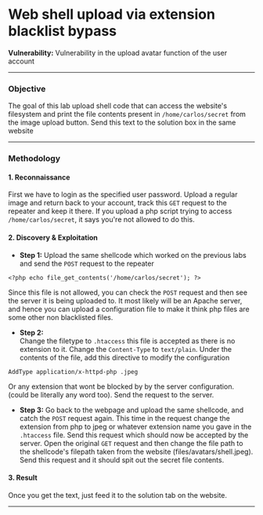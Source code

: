 # Web shell upload via extension blacklist bypass

**Vulnerability:** Vulnerability in the upload avatar function of the user account

---

### Objective
The goal of this lab upload shell code that can access the website's filesystem and print the file contents present in `/home/carlos/secret` from the image upload button. Send this text to the solution box in the same website

---

### Methodology

#### 1. Reconnaissance
First we have to login as the specified user password. Upload a regular image and return back to your account, track this `GET` request to the repeater and keep it there. If you upload a php script trying to access `/home/carlos/secret`, it says you're not allowed to do this. 

#### 2. Discovery & Exploitation

*   **Step 1:** 
Upload the same shellcode which worked on the previous labs and send the `POST` request to the repeater
```
<?php echo file_get_contents('/home/carlos/secret'); ?>
```
Since this file is not allowed, you can check the `POST` request and then see the server it is being uploaded to. It most likely will be an Apache server, and hence you can upload a configuration file to make it think php files are some other non blacklisted files.
*   **Step 2:**  
Change the filetype to `.htaccess` this file is accepted as there is no extension to it. Change the `Content-Type` to `text/plain`. Under the contents of the file, add this directive to modify the configuration
```
AddType application/x-httpd-php .jpeg
```
Or any extension that wont be blocked by by the server configuration. (could be literally any word too). Send the request to the server.

*   **Step 3:** 
Go back to the webpage and upload the same shellcode, and catch the `POST` request again. This time in the request change the extension from php to jpeg or whatever extension name you gave in the `.htaccess` file. Send this request which should now be accepted by the server. Open the original `GET` request and then change the file path to the shellcode's filepath taken from the website (files/avatars/shell.jpeg). Send this request and it should spit out the secret file contents.




#### 3. Result
Once you get the text, just feed it to the solution tab on the website. 




---



